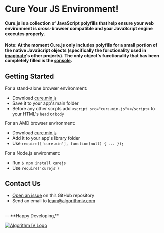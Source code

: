 # Cure Your JS Environment!

#### Cure.js is a collection of JavaScript polyfills that help ensure your web environment is cross-browser compatible and your JavaScript engine executes properly.

#### Note: At the moment Cure.js only includes polyfills for a small portion of the native JavaScript objects (specifically the functionality used in [imaginate](https://github.com/imaginate)'s other projects). The only object's functionality that has been completely filled is the [console](https://github.com/imaginate/cure/blob/master/dev/parts/console.js).


## Getting Started
For a stand-alone browser environment:
- Download [cure.min.js](https://github.com/imaginate/cure/blob/master/src/cure.min.js)
- Save it to your app's main folder
- Before any other scripts add ``` <script src="cure.min.js"></script> ``` to your HTML's ``` head ``` or ``` body ```

For an AMD browser environment:
- Download [cure.min.js](https://github.com/imaginate/cure/blob/master/src/cure.min.js)
- Add it to your app's library folder
- Use ``` require(['cure.min'], function(null) { ... }); ```

For a Node.js environment:
- Run ``` $ npm install curejs ```
- Use ``` require('curejs') ```


## Contact Us
- [Open an issue](https://github.com/imaginate/cure/issues) on this GitHub repository
- Send an email to [learn@algorithmiv.com](mailto:learn@algorithmiv.com)

<br />
--
**Happy Developing,**

<a href="http://www.algorithmiv.com/cure"><img src="http://www.algorithmiv.com/images/aIV-logo.png" alt="Algorithm IV Logo" /></a>